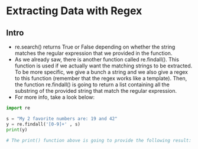 # Extracting Data with Regex

## Intro
* re.search() returns True or False depending on whether the string matches the regular expression that we provided in the function.
* As we already saw, there is another function called re.findall(). This function is used if we actually want the matching strings to be extracted. To be more specific, we give a bunch a string and we also give a regex to this function (remember that the regex works like a template). Then, the function re.findall() is going to return a list containing all the substring of the provided string that match the regular expression. 
* For more info, take a look below:
```python
import re

s = "My 2 favorite numbers are: 19 and 42"
y = re.findall('[0-9]+' , s)
print(y) 

# The print() function above is going to provide the following result: y = ['2', '19', '42']
```
